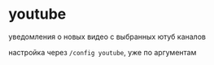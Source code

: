 # youtube

уведомления о новых видео с выбранных ютуб каналов

настройка через `/config youtube`, уже по аргументам